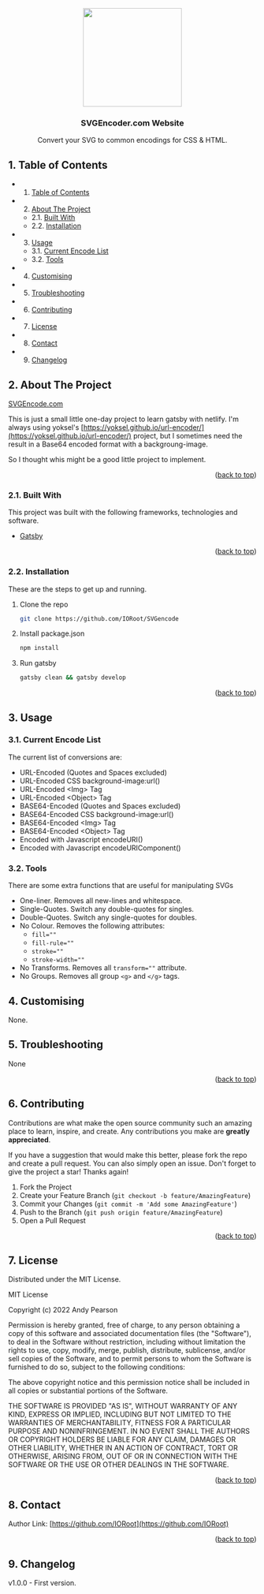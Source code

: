 

<div id="top"></div>

<div align="center">


<img src="https://svg-rewriter.sachinraja.workers.dev/?url=https%3A%2F%2Fcdn.jsdelivr.net%2Fnpm%2F%40mdi%2Fsvg%406.7.96%2Fsvg%2Fsvg.svg&fill=%23FCD34D&width=200px&height=200px" style="width:200px;"/>

<h3 align="center">SVGEncoder.com Website</h3>

<p align="center">
Convert your SVG to common encodings for CSS & HTML.
</p>    
</div>

##  1. <a name='TableofContents'></a>Table of Contents


* 1. [Table of Contents](#TableofContents)
* 2. [About The Project](#AboutTheProject)
	* 2.1. [Built With](#BuiltWith)
	* 2.2. [Installation](#Installation)
* 3. [Usage](#Usage)
	* 3.1. [Current Encode List](#CurrentEncodeList)
	* 3.2. [Tools](#Tools)
* 4. [ Customising](#Customising)
* 5. [Troubleshooting](#Troubleshooting)
* 6. [Contributing](#Contributing)
* 7. [License](#License)
* 8. [Contact](#Contact)
* 9. [Changelog](#Changelog)


##  2. <a name='AboutTheProject'></a>About The Project

[SVGEncode.com](SVGEncode.com)

This is just a small little one-day project to learn gatsby with netlify. I'm always using yoksel's [https://yoksel.github.io/url-encoder/](https://yoksel.github.io/url-encoder/) project, but I sometimes need the result in a Base64 encoded format with a backgroung-image. 

So I thought whis might be a good little project to implement.

<p align="right">(<a href="#top">back to top</a>)</p>


###  2.1. <a name='BuiltWith'></a>Built With

This project was built with the following frameworks, technologies and software.

- [Gatsby](https://www.gatsbyjs.com/)

<p align="right">(<a href="#top">back to top</a>)</p>


###  2.2. <a name='Installation'></a>Installation

These are the steps to get up and running.

1. Clone the repo 
    ```sh
    git clone https://github.com/IORoot/SVGencode
    ```
2. Install package.json
    ```sh
    npm install
    ```
3. Run gatsby
    ```sh
    gatsby clean && gatsby develop
    ```


<p align="right">(<a href="#top">back to top</a>)</p>


##  3. <a name='Usage'></a>Usage

###  3.1. <a name='CurrentEncodeList'></a>Current Encode List
The current list of conversions are:

- URL-Encoded (Quotes and Spaces excluded)
- URL-Encoded CSS background-image:url()
- URL-Encoded &#60;Img&#62; Tag
- URL-Encoded &#60;Object&#62; Tag
- BASE64-Encoded (Quotes and Spaces excluded)
- BASE64-Encoded CSS background-image:url()
- BASE64-Encoded &#60;Img&#62; Tag
- BASE64-Encoded &#60;Object&#62; Tag
- Encoded with Javascript encodeURI()
- Encoded with Javascript encodeURIComponent()

###  3.2. <a name='Tools'></a>Tools
There are some extra functions that are useful for manipulating SVGs

- One-liner. Removes all new-lines and whitespace.
- Single-Quotes. Switch any double-quotes for singles.
- Double-Quotes. Switch any single-quotes for doubles.
- No Colour. Removes the following attributes:
    - `fill=""` 
    - `fill-rule=""`
    - `stroke=""`
    - `stroke-width=""`
- No Transforms. Removes all `transform=""` attribute.
- No Groups. Removes all group `<g>` and `</g>` tags.


##  4. <a name='Customising'></a> Customising

None.

##  5. <a name='Troubleshooting'></a>Troubleshooting

None

<p align="right">(<a href="#top">back to top</a>)</p>


##  6. <a name='Contributing'></a>Contributing

Contributions are what make the open source community such an amazing place to learn, inspire, and create. Any contributions you make are **greatly appreciated**.

If you have a suggestion that would make this better, please fork the repo and create a pull request. You can also simply open an issue.
Don't forget to give the project a star! Thanks again!

1. Fork the Project
2. Create your Feature Branch (`git checkout -b feature/AmazingFeature`)
3. Commit your Changes (`git commit -m 'Add some AmazingFeature'`)
4. Push to the Branch (`git push origin feature/AmazingFeature`)
5. Open a Pull Request

<p align="right">(<a href="#top">back to top</a>)</p>



##  7. <a name='License'></a>License

Distributed under the MIT License.

MIT License

Copyright (c) 2022 Andy Pearson

Permission is hereby granted, free of charge, to any person obtaining a copy
of this software and associated documentation files (the "Software"), to deal
in the Software without restriction, including without limitation the rights
to use, copy, modify, merge, publish, distribute, sublicense, and/or sell
copies of the Software, and to permit persons to whom the Software is
furnished to do so, subject to the following conditions:

The above copyright notice and this permission notice shall be included in all
copies or substantial portions of the Software.

THE SOFTWARE IS PROVIDED "AS IS", WITHOUT WARRANTY OF ANY KIND, EXPRESS OR
IMPLIED, INCLUDING BUT NOT LIMITED TO THE WARRANTIES OF MERCHANTABILITY,
FITNESS FOR A PARTICULAR PURPOSE AND NONINFRINGEMENT. IN NO EVENT SHALL THE
AUTHORS OR COPYRIGHT HOLDERS BE LIABLE FOR ANY CLAIM, DAMAGES OR OTHER
LIABILITY, WHETHER IN AN ACTION OF CONTRACT, TORT OR OTHERWISE, ARISING FROM,
OUT OF OR IN CONNECTION WITH THE SOFTWARE OR THE USE OR OTHER DEALINGS IN THE
SOFTWARE.

<p align="right">(<a href="#top">back to top</a>)</p>



##  8. <a name='Contact'></a>Contact

Author Link: [https://github.com/IORoot](https://github.com/IORoot)

<p align="right">(<a href="#top">back to top</a>)</p>

##  9. <a name='Changelog'></a>Changelog

v1.0.0 - First version.
